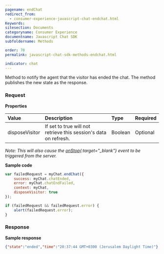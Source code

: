 ```yaml
---
pagename: endChat
redirect_from:
  - consumer-experience-javascript-chat-endchat.html
Keywords:
sitesection: Documents
categoryname: Consumer Experience
documentname: Javascript Chat SDK
subfoldername: Methods

order: 70
permalink: javascript-chat-sdk-methods-endchat.html

indicator: chat
---
```


Method to notify the agent that the visitor has ended the chat. The method publishes the new state as the response.

### Request

**Properties**

| Value | Description | Type | Required |
| :--- | :--- | :--- | :--- |
| disposeVisitor | If set to true will not retrieve this session's data on refresh. | Boolean | Optional |

*Note: This will also cause the [onStop](consumer-experience-javascript-chat-onstop.html){:target="_blank"} event to be triggered from the server.*

**Sample code**

```javascript
var failedRequest = myChat.endChat({
    success: myChat.chatEnded,
    error: myChat.chatEndFailed,
    context: myChat,
    disposeVisitor: true
});

if (failedRequest && failedRequest.error) {
    alert(failedRequest.error);
}
```         
                                                                                                             
### Response

**Sample response**

```json
{"state":"ended","time":"20:37:44 GMT+0300 (Jerusalem Daylight Time)"}
```